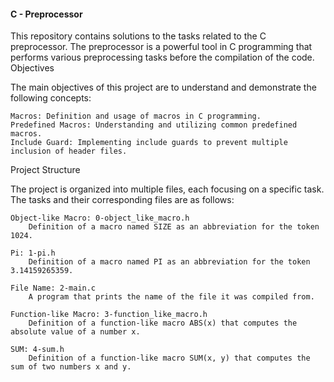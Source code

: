 #### C - Preprocessor

This repository contains solutions to the tasks related to the C preprocessor. The preprocessor is a powerful tool in C programming that performs various preprocessing tasks before the compilation of the code.
Objectives

The main objectives of this project are to understand and demonstrate the following concepts:

    Macros: Definition and usage of macros in C programming.
    Predefined Macros: Understanding and utilizing common predefined macros.
    Include Guard: Implementing include guards to prevent multiple inclusion of header files.

Project Structure

The project is organized into multiple files, each focusing on a specific task. The tasks and their corresponding files are as follows:

    Object-like Macro: 0-object_like_macro.h
        Definition of a macro named SIZE as an abbreviation for the token 1024.

    Pi: 1-pi.h
        Definition of a macro named PI as an abbreviation for the token 3.14159265359.

    File Name: 2-main.c
        A program that prints the name of the file it was compiled from.

    Function-like Macro: 3-function_like_macro.h
        Definition of a function-like macro ABS(x) that computes the absolute value of a number x.

    SUM: 4-sum.h
        Definition of a function-like macro SUM(x, y) that computes the sum of two numbers x and y.
